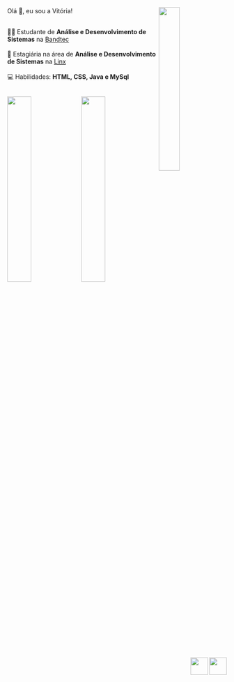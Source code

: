 <img src="https://octocat-generator-assets.githubusercontent.com/my-octocat-1628094783542.png" align="right" width="31%">
Olá 👋, eu sou a Vitória!
<div display="flex">

<p align="left"><br>
  👨‍🎓 Estudante de <strong>Análise e Desenvolvimento de Sistemas</strong> na <a href="http://www.digitalschool.com.br/faculdade/">Bandtec</a> <br><br>
  🏦 Estagiária na área de <strong>Análise e Desenvolvimento de Sistemas</strong> na <a href="https://www.linx.com.br/">Linx</a><br><br>  
  💻 Habilidades: <strong>HTML, CSS, Java e MySql</strong><br><br> 
  
</p>
<div display="flex">
<img width="33%" src="https://github-readme-stats.vercel.app/api?username=vitoriadesouzasantos&show_icons=true&theme=midnight-purple"/>
<img width="33%" src="https://github-readme-stats.vercel.app/api/top-langs/?username=vitoriadesouzasantos&layout=compact&theme=midnight-purple"> 
<a href="https://www.linkedin.com/in/vit%C3%B3ria-souza-351008173"><img width="40" align="right" src="https://img.icons8.com/bubbles/50/000000/linkedin.png"/></a>
<a href="https://api.whatsapp.com/send?phone=5511997327321"><img width="40" align="right"  src="https://img.icons8.com/bubbles/50/000000/whatsapp.png"/></a>
</div>
</div>

